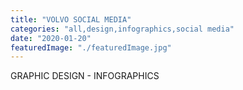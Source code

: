 ```yaml
---
title: "VOLVO SOCIAL MEDIA"
categories: "all,design,infographics,social media"
date: "2020-01-20"
featuredImage: "./featuredImage.jpg"
---
```


GRAPHIC DESIGN - INFOGRAPHICS
